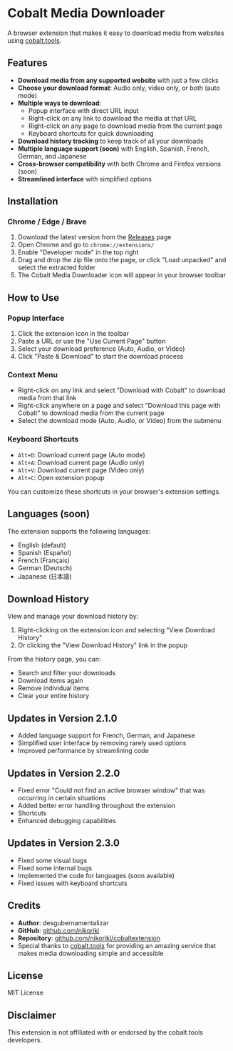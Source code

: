 # Cobalt Media Downloader

A browser extension that makes it easy to download media from websites using [cobalt.tools](https://cobalt.tools).

## Features

- **Download media from any supported website** with just a few clicks
- **Choose your download format**: Audio only, video only, or both (auto mode)
- **Multiple ways to download**:
  - Popup interface with direct URL input
  - Right-click on any link to download the media at that URL
  - Right-click on any page to download media from the current page
  - Keyboard shortcuts for quick downloading
- **Download history tracking** to keep track of all your downloads
- **Multiple language support (soon)** with English, Spanish, French, German, and Japanese
- **Cross-browser compatibility** with both Chrome and Firefox versions (soon)
- **Streamlined interface** with simplified options

## Installation

### Chrome / Edge / Brave

1. Download the latest version from the [Releases](https://github.com/nikoriki/cobaltextension/releases) page
2. Open Chrome and go to `chrome://extensions/`
3. Enable "Developer mode" in the top right
4. Drag and drop the zip file onto the page, or click "Load unpacked" and select the extracted folder
5. The Cobalt Media Downloader icon will appear in your browser toolbar

## How to Use

### Popup Interface

1. Click the extension icon in the toolbar
2. Paste a URL or use the "Use Current Page" button
3. Select your download preference (Auto, Audio, or Video)
4. Click "Paste & Download" to start the download process

### Context Menu

- Right-click on any link and select "Download with Cobalt" to download media from that link
- Right-click anywhere on a page and select "Download this page with Cobalt" to download media from the current page
- Select the download mode (Auto, Audio, or Video) from the submenu

### Keyboard Shortcuts

- `Alt+D`: Download current page (Auto mode)
- `Alt+A`: Download current page (Audio only)
- `Alt+V`: Download current page (Video only)
- `Alt+C`: Open extension popup

You can customize these shortcuts in your browser's extension settings.

## Languages (soon)

The extension supports the following languages:
- English (default)
- Spanish (Español)
- French (Français)
- German (Deutsch)
- Japanese (日本語)

## Download History

View and manage your download history by:
1. Right-clicking on the extension icon and selecting "View Download History"
2. Or clicking the "View Download History" link in the popup

From the history page, you can:
- Search and filter your downloads
- Download items again
- Remove individual items
- Clear your entire history

## Updates in Version 2.1.0

- Added language support for French, German, and Japanese
- Simplified user interface by removing rarely used options
- Improved performance by streamlining code

## Updates in Version 2.2.0

- Fixed error "Could not find an active browser window" that was occurring in certain situations
- Added better error handling throughout the extension
- Shortcuts
- Enhanced debugging capabilities

## Updates in Version 2.3.0

- Fixed some visual bugs
- Fixed some internal bugs
- Implemented the code for languages (soon available)
- Fixed issues with keyboard shortcuts

## Credits

- **Author**: desgubernamentalizar
- **GitHub**: [github.com/nikoriki](https://github.com/nikoriki)
- **Repository**: [github.com/nikoriki/cobaltextension](https://github.com/nikoriki/cobaltextension)
- Special thanks to [cobalt.tools](https://cobalt.tools) for providing an amazing service that makes media downloading simple and accessible

## License

MIT License

## Disclaimer

This extension is not affiliated with or endorsed by the cobalt.tools developers.
